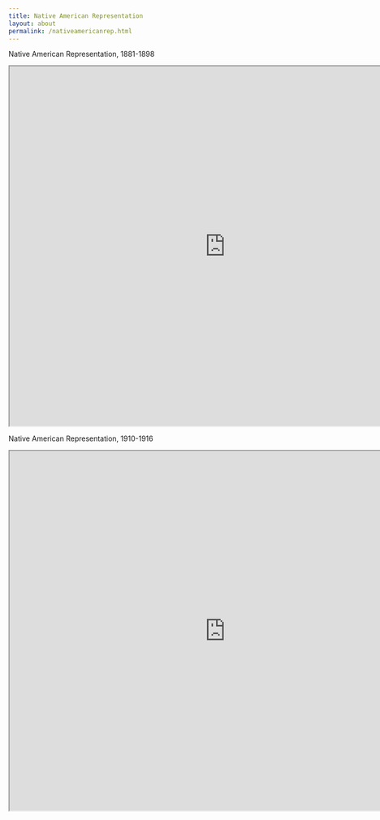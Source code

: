 ```yaml
---
title: Native American Representation
layout: about
permalink: /nativeamericanrep.html
---
```

Native American Representation, 1881-1898

<iframe style='width: 850px; height: 709px;' src='https://voyant-tools.org/tool/Bubbles/?stopList=keywords-11f14b2aed49e362f641c40a7366cefc&speed=20&corpus=a351e75064f6b2ff1db9d71641342f38'></iframe>

Native American Representation, 1910-1916

<iframe style='width: 850px; height: 709px;' src='https://voyant-tools.org/tool/Bubbles/?stopList=keywords-06dea56e9aa304c5b847bc66adf9633a&speed=20&corpus=6c3a61e97b1d8ddd785885b0fe83f98c'></iframe>
